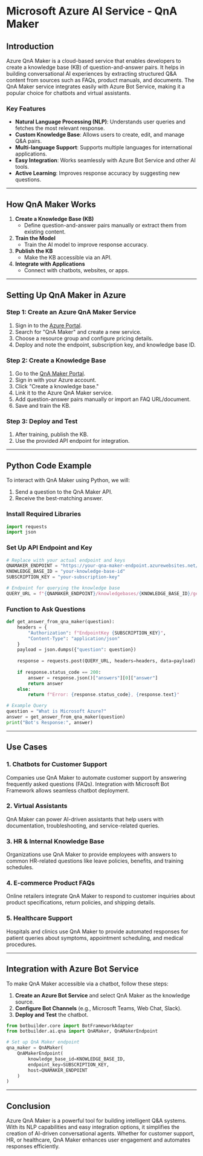 # Microsoft Azure AI Service - QnA Maker

## Introduction
Azure QnA Maker is a cloud-based service that enables developers to create a knowledge base (KB) of question-and-answer pairs. It helps in building conversational AI experiences by extracting structured Q&A content from sources such as FAQs, product manuals, and documents. The QnA Maker service integrates easily with Azure Bot Service, making it a popular choice for chatbots and virtual assistants.

### **Key Features**
- **Natural Language Processing (NLP)**: Understands user queries and fetches the most relevant response.
- **Custom Knowledge Base**: Allows users to create, edit, and manage Q&A pairs.
- **Multi-language Support**: Supports multiple languages for international applications.
- **Easy Integration**: Works seamlessly with Azure Bot Service and other AI tools.
- **Active Learning**: Improves response accuracy by suggesting new questions.

---

## **How QnA Maker Works**
1. **Create a Knowledge Base (KB)**
   - Define question-and-answer pairs manually or extract them from existing content.
2. **Train the Model**
   - Train the AI model to improve response accuracy.
3. **Publish the KB**
   - Make the KB accessible via an API.
4. **Integrate with Applications**
   - Connect with chatbots, websites, or apps.

---

## **Setting Up QnA Maker in Azure**
### **Step 1: Create an Azure QnA Maker Service**
1. Sign in to the [Azure Portal](https://portal.azure.com/).
2. Search for "QnA Maker" and create a new service.
3. Choose a resource group and configure pricing details.
4. Deploy and note the endpoint, subscription key, and knowledge base ID.

### **Step 2: Create a Knowledge Base**
1. Go to the [QnA Maker Portal](https://www.qnamaker.ai/).
2. Sign in with your Azure account.
3. Click "Create a knowledge base."
4. Link it to the Azure QnA Maker service.
5. Add question-answer pairs manually or import an FAQ URL/document.
6. Save and train the KB.

### **Step 3: Deploy and Test**
1. After training, publish the KB.
2. Use the provided API endpoint for integration.

---

## **Python Code Example**
To interact with QnA Maker using Python, we will:
1. Send a question to the QnA Maker API.
2. Receive the best-matching answer.

### **Install Required Libraries**
```python
import requests
import json
```

### **Set Up API Endpoint and Key**
```python
# Replace with your actual endpoint and keys
QNAMAKER_ENDPOINT = "https://your-qna-maker-endpoint.azurewebsites.net/qnamaker"
KNOWLEDGE_BASE_ID = "your-knowledge-base-id"
SUBSCRIPTION_KEY = "your-subscription-key"

# Endpoint for querying the knowledge base
QUERY_URL = f"{QNAMAKER_ENDPOINT}/knowledgebases/{KNOWLEDGE_BASE_ID}/generateAnswer"
```

### **Function to Ask Questions**
```python
def get_answer_from_qna_maker(question):
    headers = {
        "Authorization": f"EndpointKey {SUBSCRIPTION_KEY}",
        "Content-Type": "application/json"
    }
    payload = json.dumps({"question": question})
    
    response = requests.post(QUERY_URL, headers=headers, data=payload)
    
    if response.status_code == 200:
        answer = response.json()["answers"][0]["answer"]
        return answer
    else:
        return f"Error: {response.status_code}, {response.text}"

# Example Query
question = "What is Microsoft Azure?"
answer = get_answer_from_qna_maker(question)
print("Bot's Response:", answer)
```

---

## **Use Cases**
### **1. Chatbots for Customer Support**
Companies use QnA Maker to automate customer support by answering frequently asked questions (FAQs). Integration with Microsoft Bot Framework allows seamless chatbot deployment.

### **2. Virtual Assistants**
QnA Maker can power AI-driven assistants that help users with documentation, troubleshooting, and service-related queries.

### **3. HR & Internal Knowledge Base**
Organizations use QnA Maker to provide employees with answers to common HR-related questions like leave policies, benefits, and training schedules.

### **4. E-commerce Product FAQs**
Online retailers integrate QnA Maker to respond to customer inquiries about product specifications, return policies, and shipping details.

### **5. Healthcare Support**
Hospitals and clinics use QnA Maker to provide automated responses for patient queries about symptoms, appointment scheduling, and medical procedures.

---

## **Integration with Azure Bot Service**
To make QnA Maker accessible via a chatbot, follow these steps:
1. **Create an Azure Bot Service** and select QnA Maker as the knowledge source.
2. **Configure Bot Channels** (e.g., Microsoft Teams, Web Chat, Slack).
3. **Deploy and Test** the chatbot.

```python
from botbuilder.core import BotFrameworkAdapter
from botbuilder.ai.qna import QnAMaker, QnAMakerEndpoint

# Set up QnA Maker endpoint
qna_maker = QnAMaker(
    QnAMakerEndpoint(
        knowledge_base_id=KNOWLEDGE_BASE_ID,
        endpoint_key=SUBSCRIPTION_KEY,
        host=QNAMAKER_ENDPOINT
    )
)
```

---

## **Conclusion**
Azure QnA Maker is a powerful tool for building intelligent Q&A systems. With its NLP capabilities and easy integration options, it simplifies the creation of AI-driven conversational agents. Whether for customer support, HR, or healthcare, QnA Maker enhances user engagement and automates responses efficiently.

